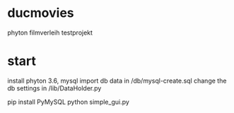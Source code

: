 # ducmovies
phyton filmverleih testprojekt

# start
install phyton 3.6, mysql
import db data in /db/mysql-create.sql
change the db settings in /lib/DataHolder.py

pip install PyMySQL
python simple_gui.py

